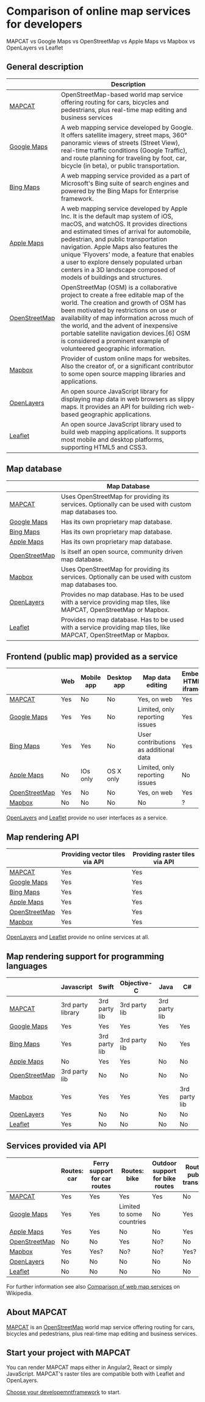 # Comparison of online map services for developers

MAPCAT vs Google Maps vs OpenStreetMap vs Apple Maps vs Mapbox vs OpenLayers vs Leaflet

## General description

|               | Description |
|---------------|-------------|
| [MAPCAT](https://mapcat.com) | OpenStreetMap-based world map service offering routing for cars, bicycles and pedestrians, plus real-time map editing and business services |
| [Google Maps](https://maps.google.com) | A web mapping service developed by Google. It offers satellite imagery, street maps, 360° panoramic views of streets (Street View), real-time traffic conditions (Google Traffic), and route planning for traveling by foot, car, bicycle (in beta), or public transportation. |
| [Bing Maps](https://www.bing.com/maps) | A web mapping service provided as a part of Microsoft's Bing suite of search engines and powered by the Bing Maps for Enterprise framework. |
| [Apple Maps](https://www.apple.com/ios/maps/)| A web mapping service developed by Apple Inc. It is the default map system of iOS, macOS, and watchOS. It provides directions and estimated times of arrival for automobile, pedestrian, and public transportation navigation. Apple Maps also features the unique 'Flyovers' mode, a feature that enables a user to explore densely populated urban centers in a 3D landscape composed of models of buildings and structures. |
| [OpenStreetMap](http://openstreetmap.org) | OpenStreetMap (OSM) is a collaborative project to create a free editable map of the world. The creation and growth of OSM has been motivated by restrictions on use or availability of map information across much of the world, and the advent of inexpensive portable satellite navigation devices.[6] OSM is considered a prominent example of volunteered geographic information. |
| [Mapbox](https://mapbox.com) | Provider of custom online maps for websites. Also the creator of, or a significant contributor to some open source mapping libraries and applications. |
| [OpenLayers](http://openlayers.org/) | An open source JavaScript library for displaying map data in web browsers as slippy maps. It provides an API for building rich web-based geographic applications. |
| [Leaflet](http://leafletjs.com/) | An open source JavaScript library used to build web mapping applications. It supports most mobile and desktop platforms, supporting HTML5 and CSS3. |

## Map database

|               | Map Database |
|---------------|--------------|
| [MAPCAT](https://mapcat.com) | Uses OpenStreetMap for providing its services. Optionally can be used with custom map databases too. |
| [Google Maps](https://maps.google.com) | Has its own proprietary map database. |
| [Bing Maps](https://www.bing.com/maps) | Has its own proprietary map database. |
| [Apple Maps](https://www.apple.com/ios/maps/)| Has its own proprietary map database. |
| [OpenStreetMap](http://openstreetmap.org) | Is itself an open source, community driven map database. |
| [Mapbox](https://mapbox.com) | Uses OpenStreetMap for providing its services. Optionally can be used with custom map databases too. |
| [OpenLayers](http://openlayers.org/) | Provides no map database. Has to be used with a service providing map tiles, like MAPCAT, OpenStreetMap or Mapbox. |
| [Leaflet](http://leafletjs.com/) | Provides no map database. Has to be used with a service providing map tiles, like MAPCAT, OpenStreetMap or Mapbox. |


## Frontend (public map) provided as a service

|                                              | Web | Mobile app | Desktop app | Map data editing | Embed HTML iframe |
|----------------------------------------------|-----|------------|-------------|------------------|-------------------|
| [MAPCAT](https://mapcat.com)                 | Yes | No         | No          | Yes, on web      | Yes |
| [Google Maps](https://maps.google.com)       | Yes | Yes        | No          | Limited, only reporting issues | Yes |
| [Bing Maps](https://www.bing.com/maps)       | Yes | Yes        | No          | User contributions as additional data | Yes |
| [Apple Maps](https://www.apple.com/ios/maps/)| No  | IOs only   | OS X only   | Limited, only reporting issues | No |
| [OpenStreetMap](http://openstreetmap.org)    | Yes | No         | No          | Yes, on web | Yes |
| [Mapbox](https://mapbox.com)                 | No  | No         | No          | No          | ? |

[OpenLayers](http://openlayers.org/) and [Leaflet](http://leafletjs.com/) provide no user interfaces as a service.


## Map rendering API

|                                              | Providing vector tiles via API | Providing raster tiles via API 
|----------------------------------------------|-----|------------|
| [MAPCAT](https://mapcat.com)                 | Yes | Yes        |
| [Google Maps](https://maps.google.com)       | Yes | Yes        |
| [Bing Maps](https://www.bing.com/maps)       | Yes | Yes        |
| [Apple Maps](https://www.apple.com/ios/maps/)| Yes | Yes        |
| [OpenStreetMap](http://openstreetmap.org)    | Yes | Yes        |
| [Mapbox](https://mapbox.com)                 | Yes | Yes        |

[OpenLayers](http://openlayers.org/) and [Leaflet](http://leafletjs.com/) provide no online services at all.


## Map rendering support for programming languages

|                                              | Javascript        | Swift         | Objective-C   | Java          | C#             | C++ |
|----------------------------------------------|-------------------|---------------|---------------|---------------|----------------|-----|
| [MAPCAT](https://mapcat.com)                 | 3rd party library | 3rd party lib | 3rd party lib | 3rd party lib |                |     |
| [Google Maps](https://maps.google.com)       | Yes               | Yes           | Yes           | Yes           | Yes            | Yes |
| [Bing Maps](https://www.bing.com/maps)       | Yes               | 3rd party lib | 3rd party lib | No            | Yes            | Yes |
| [Apple Maps](https://www.apple.com/ios/maps/)| No                | Yes           | Yes           | No            | No             | No  |
| [OpenStreetMap](http://openstreetmap.org)    | 3rd party lib     | No            | No            | No            | No             | No  |
| [Mapbox](https://mapbox.com)                 | Yes               | Yes           | Yes           | Yes           | 3rd party lib  | Yes |
| [OpenLayers](http://openlayers.org/)         | Yes               | No            | No            | No            | No             | No  |
| [Leaflet](http://leafletjs.com/)             | Yes               | No            | No            | No            | No             | No  |


## Services provided via API

|                                              | Routes: car | Ferry support for car routes | Routes: bike | Outdoor support for bike routes | Routes: public transport | Routes: walk |
|----------------------------------------------|-----|-----|-----|-----|-----|-----|
| [MAPCAT](https://mapcat.com)                 | Yes | Yes | Yes | Yes | No  | Yes |
| [Google Maps](https://maps.google.com)       | Yes | Yes | Limited to some countries | No  | Yes | Yes |
| [Apple Maps](https://www.apple.com/ios/maps/)| Yes | Yes | No  | No  | Yes | Yes |
| [OpenStreetMap](http://openstreetmap.org)    | No  | No  | Yes | No? | No  | Yes |
| [Mapbox](https://mapbox.com)                 | Yes | Yes? | No? | No? | Yes? | Yes? |
| [OpenLayers](http://openlayers.org/)         | No  | No  | No  | No  | No  | No  |
| [Leaflet](http://leafletjs.com/)             | No  | No  | No  | No  | No  | No  |


For further information see also [Comparison of web map services](https://en.wikipedia.org/wiki/Comparison_of_web_map_services) on Wikipedia.
 
## About MAPCAT

[MAPCAT](https://mapcat.com) is an [OpenStreetMap](http://openstreetmap.org) world map service offering routing for cars, bicycles and pedestrians, plus real-time map editing and business services.

## Start your project with MAPCAT

You can render MAPCAT maps either in Angular2, React or simply JavaScript. MAPCAT's raster tiles are compatible both with Leaflet and OpenLayers.

[Choose your developemntframework](../development-frameworks/index.html) to start.
